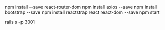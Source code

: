 npm install --save react-router-dom
npm install axios --save
npm install bootstrap --save
npm install reactstrap react react-dom --save
npm start

rails s -p 3001
